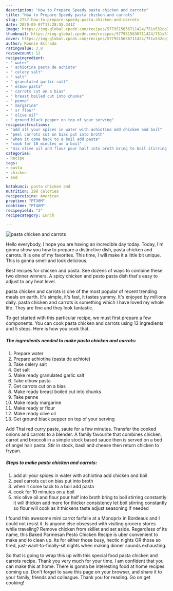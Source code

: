 ```yaml
---
description: "How to Prepare Speedy pasta chicken and carrots"
title: "How to Prepare Speedy pasta chicken and carrots"
slug: 2757-how-to-prepare-speedy-pasta-chicken-and-carrots
date: 2020-05-07T17:28:55.341Z
image: https://img-global.cpcdn.com/recipes/5779515636711424/751x532cq70/pasta-chicken-and-carrots-recipe-main-photo.jpg
thumbnail: https://img-global.cpcdn.com/recipes/5779515636711424/751x532cq70/pasta-chicken-and-carrots-recipe-main-photo.jpg
cover: https://img-global.cpcdn.com/recipes/5779515636711424/751x532cq70/pasta-chicken-and-carrots-recipe-main-photo.jpg
author: Ronnie Estrada
ratingvalue: 3.8
reviewcount: 12
recipeingredient:
- " water"
- " achiotina pasta de achiote"
- " celery salt"
- " salt"
- " granulated garlic salt"
- " elbow pasta"
- " carrots cut on a bias"
- " breast boiled cut into chunks"
- " penne"
- " margarine"
- " sr flour"
- " olive oil"
- " ground black pepper on top of your serving"
recipeinstructions:
- "add all your spices in water with achiotina add chicken and boil"
- "peel carrots cut on bias put into broth"
- "when it come back to a boil add pasta"
- "cook for 10 minutes on a boil"
- "mix olive oil and flour pour half into broth bring to boil stirring constantly it will thicken add more for thicker consistency let boil stirring constantly so flour will cook as it thickens taste adjust seasoning if needed"
categories:
- Recipe
tags:
- pasta
- chicken
- and

katakunci: pasta chicken and 
nutrition: 298 calories
recipecuisine: American
preptime: "PT30M"
cooktime: "PT46M"
recipeyield: "3"
recipecategory: Lunch

---
```



![pasta chicken and carrots](https://img-global.cpcdn.com/recipes/5779515636711424/751x532cq70/pasta-chicken-and-carrots-recipe-main-photo.jpg)

Hello everybody, I hope you are having an incredible day today. Today, I'm gonna show you how to prepare a distinctive dish, pasta chicken and carrots. It is one of my favorites. This time, I will make it a little bit unique. This is gonna smell and look delicious.

Best recipes for chicken and pasta. See dozens of ways to combine these two dinner winners. A spicy chicken and pesto pasta dish that&#39;s easy to adjust to any heat level.

pasta chicken and carrots is one of the most popular of recent trending meals on earth. It's simple, it's fast, it tastes yummy. It's enjoyed by millions daily. pasta chicken and carrots is something which I have loved my whole life. They are fine and they look fantastic.


To get started with this particular recipe, we must first prepare a few components. You can cook pasta chicken and carrots using 13 ingredients and 5 steps. Here is how you cook that.

<!--inarticleads1-->

##### The ingredients needed to make pasta chicken and carrots:

1. Prepare  water
1. Prepare  achiotina (pasta de achiote)
1. Take  celery salt
1. Get  salt
1. Make ready  granulated garlic salt
1. Take  elbow pasta
1. Get  carrots cut on a bias
1. Make ready  breast boiled cut into chunks
1. Take  penne
1. Make ready  margarine
1. Make ready  sr flour
1. Make ready  olive oil
1. Get  ground black pepper on top of your serving


Add Thai red curry paste, saute for a few minutes. Transfer the cooked onions and carrots to a blender. A family favourite that combines chicken, carrot and broccoli in a simple stock based sauce then is served on a bed of angel hair pasta. Stir in stock, basil and cheese then return chicken to frypan. 

<!--inarticleads2-->

##### Steps to make pasta chicken and carrots:

1. add all your spices in water with achiotina add chicken and boil
1. peel carrots cut on bias put into broth
1. when it come back to a boil add pasta
1. cook for 10 minutes on a boil
1. mix olive oil and flour pour half into broth bring to boil stirring constantly it will thicken add more for thicker consistency let boil stirring constantly so flour will cook as it thickens taste adjust seasoning if needed


I found this awesome mini carrot farfalle at a Monoprix in Bordeaux and I could not resist it. Is anyone else obsessed with visiting grocery stores while traveling? Remove chicken from skillet and set aside. Regardless of its name, this Baked Parmesan Pesto Chicken Recipe is uber convenient to make and to clean up. Its for either those busy, hectic nights OR those so tired, just-want-to-finally-sit nights when making dinner sounds exhausting. 

So that is going to wrap this up with this special food pasta chicken and carrots recipe. Thank you very much for your time. I am confident that you can make this at home. There is gonna be interesting food at home recipes coming up. Don't forget to save this page on your browser, and share it to your family, friends and colleague. Thank you for reading. Go on get cooking!
